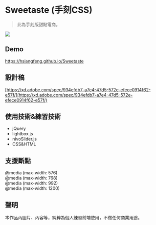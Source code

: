# Sweetaste (手刻CSS)
> 此為手刻版甜點電商。

![](https://i.imgur.com/zLvcvbp.png)

## Demo
https://hsiangfeng.github.io/Sweetaste

## 設計稿
[https://xd.adobe.com/spec/934efdb7-a7e4-47d5-572e-efece0914f62-e57f/](https://xd.adobe.com/spec/934efdb7-a7e4-47d5-572e-efece0914f62-e57f/)

## 使用技術&練習技術
- jQuery
- lightbox.js
- nivoSlider.js
- CSS&HTML
## 支援斷點
@media (max-width: 576)  
@media (max-width: 768)  
@media (max-width: 992)  
@media (max-width: 1200)  
## 聲明
本作品內圖片、內容等，純粹為個人練習前端使用，不做任何商業用途。
